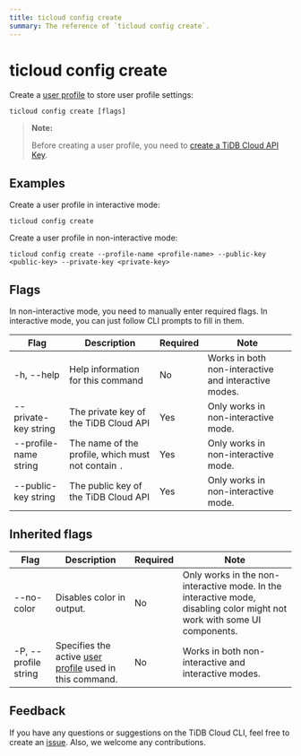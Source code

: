 ```yaml
---
title: ticloud config create
summary: The reference of `ticloud config create`.
---
```


# ticloud config create

Create a [user profile](/tidb-cloud/cli-reference.md#user-profile) to store user profile settings:

```shell
ticloud config create [flags]
```

> **Note:**
>
> Before creating a user profile, you need to [create a TiDB Cloud API Key](https://docs.pingcap.com/tidbcloud/api/v1beta#section/Authentication/API-Key-Management).

## Examples

Create a user profile in interactive mode:

```shell
ticloud config create
```

Create a user profile in non-interactive mode:

```shell
ticloud config create --profile-name <profile-name> --public-key <public-key> --private-key <private-key>
```

## Flags

In non-interactive mode, you need to manually enter required flags. In interactive mode, you can just follow CLI prompts to fill in them.

| Flag                  | Description                                   | Required | Note                             |
|-----------------------|-----------------------------------------------|----------|-----------------------------------|
| -h, --help            | Help information for this command                     | No       | Works in both non-interactive and interactive modes. |
| --private-key string  | The private key of the TiDB Cloud API         | Yes      | Only works in non-interactive mode. |
| --profile-name string | The name of the profile, which must not contain `.` | Yes      | Only works in non-interactive mode. |
| --public-key string   | The public key of the TiDB Cloud API          | Yes      | Only works in non-interactive mode. |

## Inherited flags

| Flag                 | Description                                  | Required | Note                                                                                                                    |
|----------------------|----------------------------------------------|----------|--------------------------------------------------------------------------------------------------------------------------|
| --no-color           | Disables color in output.                     | No       | Only works in the non-interactive mode. In the interactive mode, disabling color might not work with some UI components. |
| -P, --profile string | Specifies the active [user profile](/tidb-cloud/cli-reference.md#user-profile) used in this command. | No       | Works in both non-interactive and interactive modes.                                                                      |

## Feedback

If you have any questions or suggestions on the TiDB Cloud CLI, feel free to create an [issue](https://github.com/tidbcloud/tidbcloud-cli/issues/new/choose). Also, we welcome any contributions.
